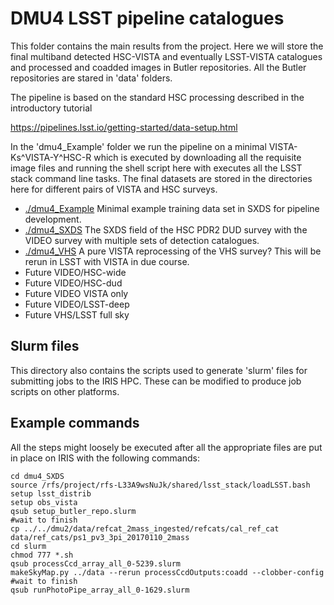 # DMU4 LSST pipeline catalogues

This folder contains the main results from the project. Here we will store the final multiband detected HSC-VISTA and eventually LSST-VISTA catalogues and processed and coadded images in Butler repositories. All the Butler repositories are stared in 'data' folders.

The pipeline is based on the standard HSC processing described in the introductory tutorial

https://pipelines.lsst.io/getting-started/data-setup.html

In the 'dmu4_Example' folder we run the pipeline on a minimal VISTA-Ks^VISTA-Y^HSC-R which is executed by downloading all the requisite image files and running the shell script here with executes all the LSST stack command line tasks. The final datasets are stored in the directories here for different pairs of VISTA and HSC surveys.

- [./dmu4_Example](./dmu4_Example) Minimal example training data set in SXDS for pipeline development.
- [./dmu4_SXDS](./dmu4_SXDS) The SXDS field of the HSC PDR2 DUD survey with the VIDEO survey with multiple sets of detection catalogues.
- [./dmu4_VHS](./dmu4_VHS) A pure VISTA reprocessing of the VHS survey? This will be rerun in LSST with VISTA in due course.
- Future VIDEO/HSC-wide
- Future VIDEO/HSC-dud
- Future VIDEO VISTA only
- Future VIDEO/LSST-deep
- Future VHS/LSST full sky


## Slurm files
This directory also contains the scripts used to generate 'slurm' files for submitting jobs to the IRIS HPC. These can be modified to produce job scripts on other platforms.


## Example commands

All the steps might loosely be executed after all the appropriate files are put in place  on IRIS with the following commands:

```Shell
cd dmu4_SXDS
source /rfs/project/rfs-L33A9wsNuJk/shared/lsst_stack/loadLSST.bash
setup lsst_distrib
setup obs_vista
qsub setup_butler_repo.slurm
#wait to finish
cp ../../dmu2/data/refcat_2mass_ingested/refcats/cal_ref_cat data/ref_cats/ps1_pv3_3pi_20170110_2mass
cd slurm
chmod 777 *.sh
qsub processCcd_array_all_0-5239.slurm
makeSkyMap.py ../data --rerun processCcdOutputs:coadd --clobber-config
#wait to finish
qsub runPhotoPipe_array_all_0-1629.slurm
```